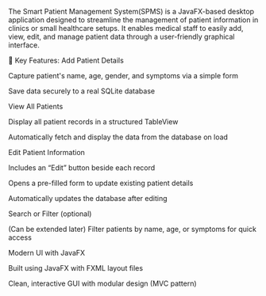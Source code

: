The Smart Patient Management System(SPMS) is a JavaFX-based desktop application designed to streamline the management of patient information in clinics or small healthcare setups. It enables medical staff to easily add, view, edit, and manage patient data through a user-friendly graphical interface.

🔧 Key Features:
Add Patient Details

Capture patient's name, age, gender, and symptoms via a simple form

Save data securely to a real SQLite database

View All Patients

Display all patient records in a structured TableView

Automatically fetch and display the data from the database on load

Edit Patient Information

Includes an “Edit” button beside each record

Opens a pre-filled form to update existing patient details

Automatically updates the database after editing

Search or Filter (optional)

(Can be extended later) Filter patients by name, age, or symptoms for quick access

Modern UI with JavaFX

Built using JavaFX with FXML layout files

Clean, interactive GUI with modular design (MVC pattern)
